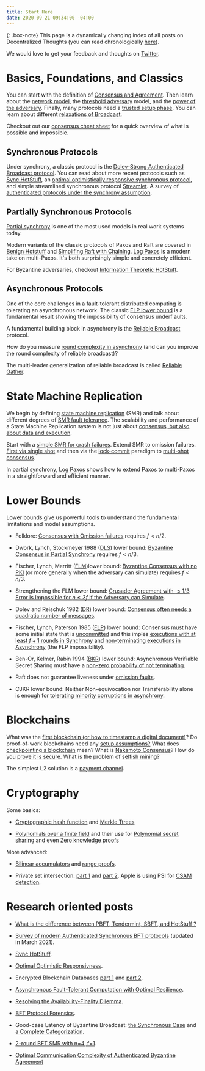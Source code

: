 ```yaml
---
title: Start Here
date: 2020-09-21 09:34:00 -04:00
---
```


{: .box-note}
This page is a dynamically changing index of all posts on Decentralized Thoughts (you can read chronologically [here](https://decentralizedthoughts.github.io/)).

We would love to get your feedback and thoughts on [Twitter](https://twitter.com/ittaia/status/1421066572207169544?s=20).


# Basics, Foundations, and Classics

You can start with the definition of [Consensus and Agreement](/2019-06-27-defining-consensus/). Then learn about the [network model](/2019-06-01-2019-5-31-models/), the [threshold adversary](/2019-06-17-the-threshold-adversary/) model, and the [power of the adversary](/2019-06-07-modeling-the-adversary/). Finally, many protocols need a [trusted setup phase](/2019-07-19-setup-assumptions/). You can learn about different [relaxations of Broadcast](/2019-10-22-flavours-of-broadcast/).

Checkout out our [consensus cheat sheet](https://decentralizedthoughts.github.io/2021-10-29-consensus-cheat-sheet/) for a quick overview of what is possible and impossible.

## Synchronous Protocols

Under synchrony, a classic protocol is the [Dolev-Strong Authenticated Broadcast protocol](/2019-12-22-dolev-strong/). You can read about more recent protocols such as [Sync HotStuff](/2019-11-12-Sync-HotStuff/), an [optimal optimistically responsive synchronous protocol](/2020-06-12-optimal-optimistic-responsiveness/), and simple streamlined synchronous protocol [Streamlet](/2020-05-14-streamlet/). A survey of [authenticated protocols under the synchrony assumption](/2019-11-11-authenticated-synchronous-bft/).


## Partially Synchronous Protocols

[Partial synchrony](/2019-09-14-flavours-of-partial-synchrony/) is one of the most used models in real work systems today.

Modern variants of the classic protocols of Paxos and Raft are covered in [Benign Hotstuff](https://decentralizedthoughts.github.io/2021-04-02-benign-hotstuff/) and [Simplifing Raft with Chaining](https://decentralizedthoughts.github.io/2021-07-17-simplifying-raft-with-chaining/). [Log Paxos](https://decentralizedthoughts.github.io/2021-09-30-distributed-consensus-made-simple-for-real-this-time/) is a modern take on multi-Paxos. It's both surprisingly simple and concretely efficient. 

For Byzantine adversaries, checkout [Information Theoretic HotStuff](https://decentralizedthoughts.github.io/2021-09-20-information-theoretic-hotstuff-it-hs-part-one/).

## Asynchronous Protocols

One of the core challenges in a fault-tolerant distributed computing is tolerating an asynchronous network. The classic [FLP lower bound](/2019-12-15-consensus-model-for-FLP/) is a fundamental result showing the impossibility of consensus underf aults. 

A fundamental building block in asynchrony is the [Reliable Broadcast](https://decentralizedthoughts.github.io/2020-09-19-living-with-asynchrony-brachas-reliable-broadcast/) protocol. 

How do you measure [round complexity in asynchrony](https://decentralizedthoughts.github.io/2021-09-29-the-round-complexity-of-reliable-broadcast/) (and can you improve the round complexity of reliable broadcast)? 

The multi-leader generalization of reliable broadcast is called [Reliable Gather](https://decentralizedthoughts.github.io/2021-03-26-living-with-asynchrony-the-gather-protocol/). 
 


# State Machine Replication

We begin by defining [state machine replication](/2019-10-15-consensus-for-state-machine-replication/) (SMR) and talk about different degrees of [SMR fault tolerance](/2019-10-25-flavours-of-state-machine-replication/). The scalability and performance of a State Machine Replication system is not just about [consensus, but also about data and execution](/2019-12-06-dce-the-three-scalability-bottlenecks-of-state-machine-replication/).

Start with a [simple SMR for crash failures](/2019-11-01-primary-backup/). Extend SMR to omission failures. [First via single shot](/2020-09-13-synchronous-consensus-omission-faults/) and then via the [lock-commit](https://decentralizedthoughts.github.io/2020-11-30-the-lock-commit-paradigm-multi-shot-and-mixed-faults/) paradigm to [multi-shot consensus](https://decentralizedthoughts.github.io/2020-11-30-the-lock-commit-paradigm-multi-shot-and-mixed-faults/).


In partial synchrony, [Log Paxos](https://decentralizedthoughts.github.io/2021-09-30-distributed-consensus-made-simple-for-real-this-time/) shows how to extend Paxos to multi-Paxos in a straightforward and efficient manner.




# Lower Bounds

Lower bounds give us powerful tools to understand the fundamental limitations and model assumptions. 

- Folklore: [Consensus with Omission failures](/2019-11-02-primary-backup-for-2-servers-and-omission-failures-is-impossible/) requires $f<n/2$.

- Dwork, Lynch, Stockmeyer 1988 ([DLS](https://groups.csail.mit.edu/tds/papers/Lynch/jacm88.pdf)) lower bound: [Byzantine Consensus in Partial Synchrony](/2019-06-25-on-the-impossibility-of-byzantine-agreement-for-n-equals-3f-in-partial-synchrony/) requires $f<n/3$.

- Fischer, Lynch, Merritt ([FLM](https://groups.csail.mit.edu/tds/papers/Lynch/FischerLynchMerritt-dc.pdf))lower bound: [Byzantine Consensus with no PKI](/2019-08-02-byzantine-agreement-is-impossible-for-$n-slash-leq-3-f$-is-the-adversary-can-easily-simulate/) (or more generally when the adversary can simulate) requires $f<n/3$. 

- Strengthening the FLM lower bound: [Crusader Agreement with $\leq 1/3$ Error is Impossible for $n\leq 3f$ if the Adversary can Simulate](https://decentralizedthoughts.github.io/2021-10-04-crusader-agreement-with-dollars-slash-leq-1-slash-3$-error-is-impossible-for-$n-slash-leq-3f$-if-the-adversary-can-simulate/).

- Dolev and Reischuk 1982 ([DR](https://www.cs.huji.ac.il/~dolev/pubs/p132-dolev.pdf)) lower bound: [Consensus often needs a quadratic number of messages](/2019-08-16-byzantine-agreement-needs-quadratic-messages/).

- Fischer, Lynch, Paterson 1985 ([FLP](https://groups.csail.mit.edu/tds/papers/Lynch/jacm85.pdf)) lower bound: Consensus must have some initial state that is [uncommitted](/2019-12-15-consensus-model-for-FLP/) and this imples [executions with at least $f+1$ rounds in Synchrony](/2019-12-15-synchrony-uncommitted-lower-bound/) and [non-terminating executions in Asynchrony](/2019-12-15-asynchrony-uncommitted-lower-bound/) (the FLP impossibility).

-  Ben-Or, Kelmer, Rabin 1994 ([BKR](https://dl.acm.org/doi/10.1145/197917.198088)) lower bound: Asynchronous Verifiable Secret Sharing must have a [non-zero probability of not terminating](https://decentralizedthoughts.github.io/2020-07-15-asynchronous-fault-tolerant-computation-with-optimal-resilience/).

- Raft does not guarantee liveness under [omission faults](https://decentralizedthoughts.github.io/2020-12-12-raft-liveness-full-omission/).

- CJKR lower bound: Neither Non-equivocation nor Transferability alone is enough for [tolerating minority corruptions in asynchrony](https://decentralizedthoughts.github.io/2021-06-14-neither-non-equivocation-nor-transferability-alone-is-enough-for-tolerating-minority-corruptions-in-asynchrony/).

# Blockchains

What was the [first blockchain (or how to timestamp a digital document)](/2020-07-05-the-first-blockchain-or-how-to-time-stamp-a-digital-document/)?  Do proof-of-work blockchains need any [setup assumptions?](/2019-07-18-do-bitcoin-and-ethereum-have-any-trusted-setup-assumptions/) What does [checkpointing a blockchain](/2019-09-13-dont-trust-checkpoint/) mean?  What is [Nakamoto Consensus](/2021-10-15-Nakamoto-Consensus/)? How do you [prove it is secure](/2019-11-29-Analysis-Nakamoto/). What is the problem of [selfish mining](/2020-02-26-selfish-mining/)?

The simplest L2 solution is a [payment channel](/2019-10-25-payment-channels-are-just-a-two-person-bfs-smr-systems/).

# Cryptography

Some basics:

- [Cryptographic hash function](/2020-08-28-what-is-a-cryptographic-hash-function/) and [Merkle Ttrees](https://decentralizedthoughts.github.io/2020-12-22-what-is-a-merkle-tree/)

- [Polynomials over a finite field](/2020-07-17-the-marvels-of-polynomials-over-a-field/) and their use for [Polynomial secret sharing](/2020-07-17-polynomial-secret-sharing-and-the-lagrange-basis/) and even [Zero knowledge proofs](https://decentralizedthoughts.github.io/2020-12-08-a-simple-and-succinct-zero-knowledge-proof/)

More advanced:

- [Bilinear accumulators](/2020-04-01-bilinear-accumulators-for-cryptocurrency/) and [range proofs](/2020-03-02-range-proofs-from-polynomial-commitments-reexplained/).

- Private set intersection: [part 1](/2020-03-29-private-set-intersection-a-soft-introduction/) and [part 2](/2020-07-26-private-set-intersection-2/). Apple is using PSI for [CSAM detection](https://decentralizedthoughts.github.io/2021-08-29-the-private-set-intersection-psi-protocol-of-the-apple-csam-detection-system/).

# Research oriented posts

- [What is the difference between PBFT, Tendermint, SBFT, and HotStuff ?](/2019-06-23-what-is-the-difference-between/)

- [Survey of modern Authenticated Synchronous BFT protocols](/2019-11-11-authenticated-synchronous-bft/) (updated in March 2021).

- [Sync HotStuff](/2019-11-12-Sync-HotStuff/).

- [Optimal Optimistic Responsivness](/2020-06-12-optimal-optimistic-responsiveness/).

- Encrypted Blockchain Databases [part 1](/2020-07-10-encrypted-blockchain-databases-part-i/) and [part 2](/2020-07-10-encrypted-blockchain-databases-part-ii/).

- [Asynchronous Fault-Tolerant Computation with Optimal Resilience](/2020-07-15-asynchronous-fault-tolerant-computation-with-optimal-resilience/).

- [Resolving the Availability-Finality Dilemma](/2020-10-31-ebb-and-flow-protocols-a-resolution-of-the-availability-finality-dilemma/).

- [BFT Protocol Forensics](/2020-11-19-bft-protocol-forensics/).

- Good-case Latency of Byzantine Broadcast: [the Synchronous Case](https://decentralizedthoughts.github.io/2021-03-09-good-case-latency-of-byzantine-broadcast-the-synchronous-case/) and [a Complete Categorization](https://decentralizedthoughts.github.io/2021-02-28-good-case-latency-of-byzantine-broadcast-a-complete-categorization/).

- [2-round BFT SMR with n=4, f=1](https://decentralizedthoughts.github.io/2021-03-03-2-round-bft-smr-with-n-equals-4-f-equals-1/).

- [Optimal Communication Complexity of Authenticated Byzantine Agreement](https://decentralizedthoughts.github.io/2021-09-20-optimal-communication-complexity-of-authenticated-byzantine-agreement/)
